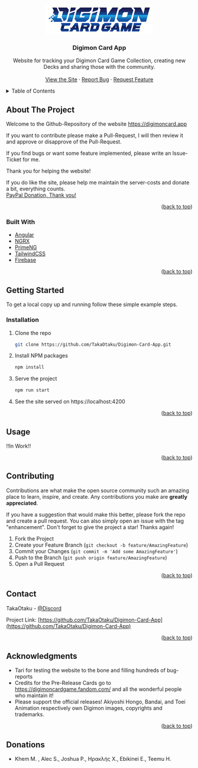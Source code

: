 <div id="top"></div>
<!--[![Contributors][contributors-shield]][contributors-url]
[![Forks][forks-shield]][forks-url]
[![Stargazers][stars-shield]][stars-url]
[![Issues][issues-shield]][issues-url]
[![MIT License][license-shield]][license-url]
[![LinkedIn][linkedin-shield]][linkedin-url]-->

<!-- PROJECT LOGO -->
<br />
<div align="center">
  <a href="https://github.com/TakaOtaku/Digimon-Card-App">
    <img src="src/assets/images/img_logo.png" alt="Logo" height="80">
  </a>

<h3 align="center">Digimon Card App</h3>

  <p align="center">
    Website for tracking your Digimon Card Game Collection, creating new Decks and sharing those with the community.
    <br />
    <br />
    <a href="https://digimoncard.app">View the Site</a>
    ·
    <a href="https://github.com/TakaOtaku/Digimon-Card-App/issues">Report Bug</a>
    ·
    <a href="https://github.com/TakaOtaku/Digimon-Card-App/issues">Request Feature</a>
  </p>
</div>



<!-- TABLE OF CONTENTS -->
<details>
  <summary>Table of Contents</summary>
  <ol>
    <li>
      <a href="#about-the-project">About The Project</a>
      <ul>
        <li><a href="#built-with">Built With</a></li>
      </ul>
    </li>
    <li>
      <a href="#getting-started">Getting Started</a>
      <ul>
        <li><a href="#prerequisites">Prerequisites</a></li>
        <li><a href="#installation">Installation</a></li>
      </ul>
    </li>
    <li><a href="#usage">Usage</a></li>
    <li><a href="#contributing">Contributing</a></li>
    <li><a href="#contact">Contact</a></li>
    <li><a href="#acknowledgments">Acknowledgments</a></li>
  </ol>
</details>



<!-- ABOUT THE PROJECT -->
## About The Project

Welcome to the Github-Repository of the website https://digimoncard.app

If you want to contribute please make a Pull-Request, I will then review it and approve or disapprove of the Pull-Request.

If you find bugs or want some feature implemented, please write an Issue-Ticket for me.

Thank you for helping the website!

If you do like the site, please help me maintain the server-costs and donate a bit, everything counts.
<br>
[PayPal Donation, Thank you!](https://www.paypal.com/donate/?hosted_button_id=DHQVT7GQ72J98)

<p align="right">(<a href="#top">back to top</a>)</p>



### Built With

* [Angular](https://angular.io/)
* [NGRX](https://ngrx.io/)
* [PrimeNG](https://www.primefaces.org/primeng/)
* [TailwindCSS](https://tailwindcss.com/)
* [Firebase](https://firebase.google.com/)

<p align="right">(<a href="#top">back to top</a>)</p>



<!-- GETTING STARTED -->
## Getting Started

To get a local copy up and running follow these simple example steps.

### Installation

1. Clone the repo
   ```sh
   git clone https://github.com/TakaOtaku/Digimon-Card-App.git
   ```
2. Install NPM packages
   ```sh
   npm install
   ```
3. Serve the project
   ```sh
   npm run start
   ```
4. See the site served on https://localhost:4200

<p align="right">(<a href="#top">back to top</a>)</p>



<!-- USAGE EXAMPLES -->
## Usage

!!In Work!!

<p align="right">(<a href="#top">back to top</a>)</p>


<!-- CONTRIBUTING -->
## Contributing

Contributions are what make the open source community such an amazing place to learn, inspire, and create. Any contributions you make are **greatly appreciated**.

If you have a suggestion that would make this better, please fork the repo and create a pull request. You can also simply open an issue with the tag "enhancement".
Don't forget to give the project a star! Thanks again!

1. Fork the Project
2. Create your Feature Branch (`git checkout -b feature/AmazingFeature`)
3. Commit your Changes (`git commit -m 'Add some AmazingFeature'`)
4. Push to the Branch (`git push origin feature/AmazingFeature`)
5. Open a Pull Request

<p align="right">(<a href="#top">back to top</a>)</p>


<!-- CONTACT -->
## Contact

TakaOtaku - [@Discord](TakaOtaku#8538)

Project Link: [https://github.com/TakaOtaku/Digimon-Card-App](https://github.com/TakaOtaku/Digimon-Card-App)

<p align="right">(<a href="#top">back to top</a>)</p>



<!-- ACKNOWLEDGMENTS -->
## Acknowledgments

* Tari for testing the website to the bone and filling hundreds of bug-reports
* Credits for the Pre-Release Cards go to <a target="_blank" href="https://digimoncardgame.fandom.com/">https://digimoncardgame.fandom.com/</a> and all the wonderful people who maintain it!
* Please support the official releases! Akiyoshi Hongo, Bandai, and Toei Animation respectively own Digimon images, copyrights and trademarks.</span>


<p align="right">(<a href="#top">back to top</a>)</p>

## Donations

* Khem M. , Alec S., Joshua P., Ηρακλής Χ., Ebikinei E., Teemu H.



<!-- MARKDOWN LINKS & IMAGES -->
<!-- https://www.markdownguide.org/basic-syntax/#reference-style-links -->
[contributors-shield]: https://img.shields.io/github/contributors/TakaOtaku/Digimon-Card-App.svg?style=for-the-badge
[contributors-url]: https://github.com/TakaOtaku/Digimon-Card-App/graphs/contributors
[forks-shield]: https://img.shields.io/github/forks/TakaOtaku/Digimon-Card-App.svg?style=for-the-badge
[forks-url]: https://github.com/TakaOtaku/Digimon-Card-App/network/members
[stars-shield]: https://img.shields.io/github/stars/TakaOtaku/Digimon-Card-App.svg?style=for-the-badge
[stars-url]: https://github.com/TakaOtaku/Digimon-Card-App/stargazers
[issues-shield]: https://img.shields.io/github/issues/TakaOtaku/Digimon-Card-App.svg?style=for-the-badge
[issues-url]: https://github.com/TakaOtaku/Digimon-Card-App/issues
[license-shield]: https://img.shields.io/github/license/TakaOtaku/Digimon-Card-App.svg?style=for-the-badge
[license-url]: https://github.com/TakaOtaku/Digimon-Card-App/blob/master/LICENSE.txt
[linkedin-shield]: https://img.shields.io/badge/-LinkedIn-black.svg?style=for-the-badge&logo=linkedin&colorB=555
[linkedin-url]: https://linkedin.com/in/christian-bayer-987b76193
[product-screenshot]: images/screenshot.png
